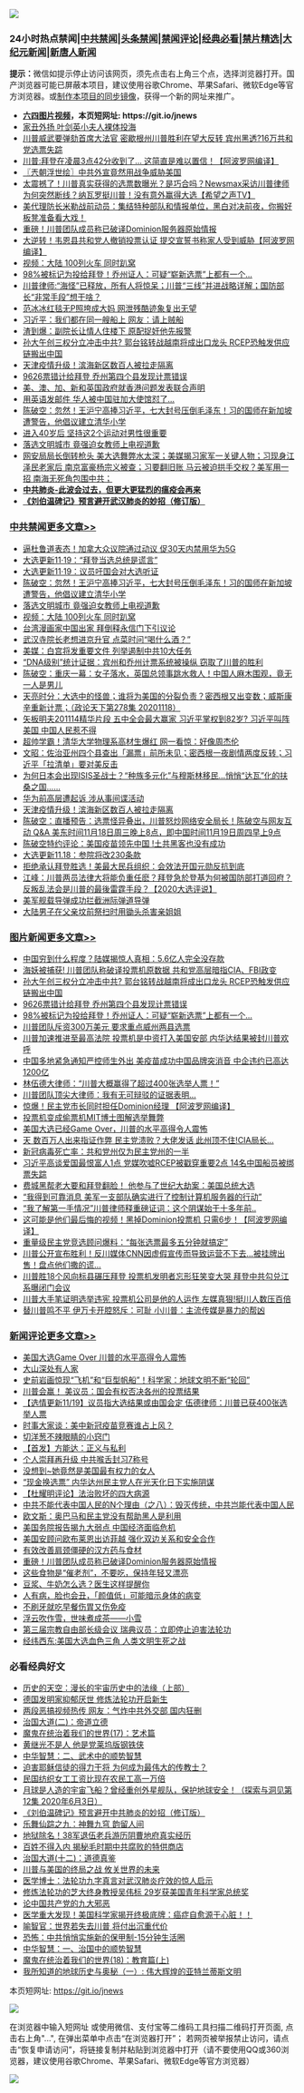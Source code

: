 ![](https://raw.githubusercontent.com/fqnews/bnews/master/64photo/fqnews-qr.jpg)

<div id="tt">
<h3>24小时热点禁闻|<a href="#%E4%B8%AD%E5%85%B1%E7%A6%81%E9%97%BB%E6%9B%B4%E5%A4%9A%E6%96%87%E7%AB%A0">中共禁闻</a>|<a href="#%E5%9B%BE%E7%89%87%E6%96%B0%E9%97%BB%E6%9B%B4%E5%A4%9A%E6%96%87%E7%AB%A0">头条禁闻</a>|<a href="#%E6%96%B0%E9%97%BB%E8%AF%84%E8%AE%BA%E6%9B%B4%E5%A4%9A%E6%96%87%E7%AB%A0">禁闻评论|<a href="#%E5%BF%85%E7%9C%8B%E7%BB%8F%E5%85%B8%E5%A5%BD%E6%96%87">经典必看|<a href="/video.md#%E7%A6%81%E7%89%87%E7%B2%BE%E9%80%89">禁片精选</a>|<a href="https://github.com/fqnews/djy/blob/master/gb/nf1351518.md#1">大纪元新闻</a>|<a href="https://github.com/fqnews/ntdtv/blob/master/gb/prog204.md#1">新唐人新闻</a></h3>
<div><b>提示：</b>微信如提示停止访问该网页，须先点击右上角三个点，选择浏览器打开。国产浏览器可能已屏蔽本项目，建议使用谷歌Chrome、苹果Safari、微软Edge等官方浏览器。或<a href="https://github.com/fqnews/bnews/blob/master/%E5%88%B6%E4%BD%9Cgit%E7%A6%81%E9%97%BB%E9%95%9C%E5%83%8F.md">制作本项目的同步镜像</a>，获得一个新的网址来推广。</div>
<ul>
<li><b><a href="http://d1.bdrive.tk/64.mp4" target="_blank">六四图片视频</a>，本页短网址: https://git.io/jnews</b></li>
<li><a href="/lifebaike/20201119/1433290.md">家丑外扬 叶剑英小夫人裸体投海</a></li>
<li><a href="/cnnews/20201119/1433273.md">川普威武要弹劾首席大法官 密歇根州川普胜利在望大反转 宾州黑透?16万共和党选票失踪</a></li>
<li><a href="/cnnews/20201119/1433481.md">川普:拜登在凌晨3点42分收到了… 这简直是难以置信！【阿波罗网编译】</a></li>
<li><a href="/ssgc/20201119/1433262.md">〖兲朝浮世绘〗中共外宣竟然用战争威胁美国</a></li>
<li><a href="/bannedvideo/20201119/1433478.md">太震撼了！川普真实获得的选票数曝光？是巧合吗？Newsmax采访川普律师为何突然断线？纳瓦罗挺川普！没有意外赢得大选【希望之声TV】</a></li>
<li><a href="/bannedvideo/20201119/1433284.md">美代理防长米勒战前动员：集结特种部队和情报单位，黑白对决前夜，你搬好板凳准备看大戏！</a></li>
<li><a href="/comments/20201119/1433542.md">重磅！川普团队成员称已破译Dominion服务器原始情报</a></li>
<li><a href="/cnnews/20201119/1433513.md">大逆转！韦恩县共和党人撤销投票认证 提交宣誓书称家人受到威胁【阿波罗网编译】</a></li>
<li><a href="/cbnews/20201119/1433559.md">视频：大陆 100列火车 同时趴窝</a></li>
<li><a href="/topimagenews/20201119/1433381.md">98%被标记为投给拜登！乔州证人：可疑“崭新选票”上都有一个...</a></li>
<li><a href="/bannedvideo/20201119/1433415.md">川普律师:“海怪”已释放，所有人将惊呆；川普“三线”并进战略详解；国防部长“非常手段”想干啥？</a></li>
<li><a href="/yule/20201119/1433515.md">范冰冰红毯无P照垮成大妈 网泄残酷迹象复出无望</a></li>
<li><a href="/cnnews/20201119/1433247.md">习近平：我们都在同一艘船上 网友：请上贼船</a></li>
<li><a href="/cnnews/20201119/1433564.md">渣到爆：副院长让情人住楼下 原配捉奸他先报警</a></li>
<li><a href="/topimagenews/20201119/1433575.md">孙大午创三权分立冲击中共? 郭台铭转战越南将成出口龙头 RCEP恐触发供应链搬出中国</a></li>
<li><a href="/cbnews/20201119/1433255.md">天津疫情升级！滨海新区数百人被拉走隔离</a></li>
<li><a href="/topimagenews/20201119/1433403.md">9626票错计给拜登 乔州第四个县发现计票错误</a></li>
<li><a href="/cnnews/hknews/20201119/1433396.md">美、澳、加、新和英国政府就香港问题发表联合声明</a></li>
<li><a href="/cnnews/20201119/1433436.md">用英语发邮件 华人被中国驻加大使馆怼了…</a></li>
<li><a href="/cbnews/20201119/1433615.md">陈破空：忽然！王沪宁高捧习近平，七大封号压倒毛泽东！习的国师在新加坡遭警告，他倡议建立清华小学</a></li>
<li><a href="/health/20201119/1433270.md">进入40岁后 坚持这2个运动对男性很重要</a></li>
<li><a href="/cbnews/20201119/1433563.md">落选文明城市 竟强迫女教师上电视道歉</a></li>
<li><a href="/bannedvideo/20201119/1433584.md">网安局局长倒转枪头 美大选舞弊水太深；美媒揭习家军一关键人物；习现身江泽民老家后 南京富豪杨宗义被查；习要翻旧账 马云被迫拱手交权？美军用一招 南海无死角包围中共；</a></li>
<li><b><a href="/comments/20200211/1275071.md" target="_blank">中共肺炎-此波会过去，但更大更猛烈的瘟疫会再来</a></b></li>
<li><b><a href="/comments/20200207/1272816.md" target="_blank">《刘伯温碑记》预言避开武汉肺炎的妙招（修订版）</a></b></li>
</ul>
</div>

<div class="catlist">
<h3><a href="/cbnews/" target="_blank">中共禁闻</a><span><a href="/cbnews/" target="_blank" rel="nofollow">更多文章>></a></span></h3>
<ul>
<li><a href="/cbnews/20201120/1433787.md" target="_blank">逼杜鲁道表态！加拿大众议院通过动议 促30天内禁用华为5G</a></li>
<li><a href="/cbnews/20201120/1433777.md" target="_blank">大选更新11·19：“拜登当选总统是谎言”</a></li>
<li><a href="/cbnews/20201119/1433709.md" target="_blank">大选更新11·19：议员吁国会对大选听证</a></li>
<li><a href="/cbnews/20201119/1433615.md" target="_blank">陈破空：忽然！王沪宁高捧习近平，七大封号压倒毛泽东！习的国师在新加坡遭警告，他倡议建立清华小学</a></li>
<li><a href="/cbnews/20201119/1433563.md" target="_blank">落选文明城市 竟强迫女教师上电视道歉</a></li>
<li><a href="/cbnews/20201119/1433559.md" target="_blank">视频：大陆 100列火车 同时趴窝</a></li>
<li><a href="/cbnews/20201119/1433555.md" target="_blank">台湾漫画家中国出家 拜倒释永信门下引议论</a></li>
<li><a href="/cbnews/20201119/1433554.md" target="_blank">武汉寺院长老想进京升官 点菜时问“喝什么酒？”</a></li>
<li><a href="/cbnews/20201119/1433508.md" target="_blank">美媒：白宫将发重要文件 列举遏制中共10大任务</a></li>
<li><a href="/cbnews/20201119/1433501.md" target="_blank">“DNA级别”统计证据：宾州和乔州计票系统被操纵 窃取了川普的胜利</a></li>
<li><a href="/cbnews/20201119/1433442.md" target="_blank">陈破空：重庆一幕：女子落水，英国总领事跳水救人！中国人麻木围观，竟无一人是男儿</a></li>
<li><a href="/cbnews/20201119/1433424.md" target="_blank">天亮时分：大选中的怪兽；谁将为美国的分裂负责？密西根又出变数；威斯康辛重新计票；（政论天下第278集 20201118）</a></li>
<li><a href="/cbnews/20201119/1433411.md" target="_blank">矢板明夫201114精华片段  五中全会最大赢家 习近平掌权到82岁? 习近平叫阵美国 中国人民惹不得</a></li>
<li><a href="/cbnews/20201119/1433404.md" target="_blank">超帅学霸！清华大学物理系高材生爆红 网一看惊：好像周杰伦</a></li>
<li><a href="/cbnews/20201119/1433353.md" target="_blank">文昭：佐治亚州四个县查出「漏票」前所未见；密西根一夜剧情两度反转；习近平「拉清单」要对美反击</a></li>
<li><a href="/cbnews/20201119/1424735.md" target="_blank">为何日本会出现ISIS圣战士？“种族多元化”与穆斯林移民…悄悄“达瓦”化的扶桑之国……</a></li>
<li><a href="/cbnews/20201119/1433283.md" target="_blank">华为前高层遭起诉 涉从事间谍活动</a></li>
<li><a href="/cbnews/20201119/1433255.md" target="_blank">天津疫情升级！滨海新区数百人被拉走隔离</a></li>
<li><a href="/cbnews/20201119/1433229.md" target="_blank">陈破空：直播预告：选票怪异叠出，川普怒炒网络安全局长！陈破空与网友互动 Q&amp;A 美东时间11月18日周三晚上8点，即中国时间11月19日周四早上9点</a></li>
<li><a href="/cbnews/20201119/1433219.md" target="_blank">陈破空特约评论：美国疫苗领先中国 !土共黑客也没有成功</a></li>
<li><a href="/cbnews/20201119/1433218.md" target="_blank">大选更新11.18：参院将改230条款</a></li>
<li><a href="/cbnews/20201119/1433195.md" target="_blank">拒绝承认拜登胜选！美最大民兵组织：会效法开国元勋反抗到底</a></li>
<li><a href="/cbnews/20201118/1433159.md" target="_blank">江峰：川普两员法律大将能负重任麽？拜登急於登基为何被国防部打道回府？反叛乱法会是川普的最後雷霆手段？【2020大选评说】</a></li>
<li><a href="/cbnews/20201118/1433142.md" target="_blank">美军舰载导弹成功拦截洲际弹道导弹</a></li>
<li><a href="/cbnews/20201118/1433141.md" target="_blank">大陆男子在父亲坟前祭扫时用锄头杀害亲姐姐</a></li>

</ul>
</div>
<div class="catlist">
<h3><a href="/topimagenews/" target="_blank">图片新闻</a><span><a href="/topimagenews/" target="_blank" rel="nofollow">更多文章>></a></span></h3>
<ul>
<li><a href="/topimagenews/20201120/1433756.md" target="_blank">中国穷到什么程度？陆媒揭惊人真相：5.6亿人完全没存款</a></li>
<li><a href="/topimagenews/20201120/1433744.md" target="_blank">海妖被捕获! 川普团队称破译投票机原数据 共和党高层暗指CIA、FBI政变</a></li>
<li><a href="/topimagenews/20201119/1433575.md" target="_blank">孙大午创三权分立冲击中共? 郭台铭转战越南将成出口龙头 RCEP恐触发供应链搬出中国</a></li>
<li><a href="/topimagenews/20201119/1433403.md" target="_blank">9626票错计给拜登 乔州第四个县发现计票错误</a></li>
<li><a href="/topimagenews/20201119/1433381.md" target="_blank">98%被标记为投给拜登！乔州证人：可疑“崭新选票”上都有一个&#8230;</a></li>
<li><a href="/topimagenews/20201119/1433282.md" target="_blank">川普团队斥资300万美元 要求重点威州两县选票</a></li>
<li><a href="/topimagenews/20201119/1433221.md" target="_blank">川普加速推进至最高法院 投票机是中资打入美国安部 内华达结果被封川普欢呼</a></li>
<li><a href="/topimagenews/20201118/1433020.md" target="_blank">中国多地紧急通知严控师生外出 美疫苗成功中国品牌突消音 中企违约已高达1200亿</a></li>
<li><a href="/topimagenews/20201118/1432954.md" target="_blank">林伍德大律师：“川普大概赢得了超过400张选举人票！”</a></li>
<li><a href="/topimagenews/20201118/1432930.md" target="_blank">川普团队顶尖大律师：我有无可辩驳的证据表明&#8230;</a></li>
<li><a href="/topimagenews/20201118/1432863.md" target="_blank">惊爆！民主党市长同时担任Dominion经理 【阿波罗网编译】</a></li>
<li><a href="/topimagenews/20201118/1432797.md" target="_blank">投票机变成偷票机MIT博士图解选举舞弊</a></li>
<li><a href="/topimagenews/20201118/1432762.md" target="_blank">美国大选已经Game Over，川普的水平高得令人震怖</a></li>
<li><a href="/topimagenews/20201118/1432628.md" target="_blank">天 数百万人出来指证作弊 民主党溃败？大佬发话 此州顶不住!CIA局长&#8230;</a></li>
<li><a href="/topimagenews/20201117/1432499.md" target="_blank">新冠病毒死亡率：共和党州仅为民主党州的一半</a></li>
<li><a href="/topimagenews/20201117/1432446.md" target="_blank">习近平高谈爱国最恨富人1点 党媒吹嘘RCEP被戳穿重要2点 14名中国船员被绑票失踪</a></li>
<li><a href="/topimagenews/20201117/1432369.md" target="_blank">费城黑帮老大要和拜登翻脸！ 他参与了世纪大劫案：美国总统大选</a></li>
<li><a href="/topimagenews/20201117/1432344.md" target="_blank">&#8220;我得到可靠消息 美军一支部队确实进行了控制计算机服务器的行动&#8221;</a></li>
<li><a href="/topimagenews/20201117/1432325.md" target="_blank">“我了解第一手情况”川普律师释重磅证词：这个阴谋始于十多年前..</a></li>
<li><a href="/topimagenews/20201117/1432313.md" target="_blank">这可能是他们最后悔的视频！黑掉Dominion投票机 只需6步！【阿波罗网编译】</a></li>
<li><a href="/topimagenews/20201117/1432263.md" target="_blank">重量级民主党竞选顾问爆料：“每张选票最多五分钟就搞定”</a></li>
<li><a href="/topimagenews/20201117/1432109.md" target="_blank">川普公开宣布胜利！反川媒体CNN因虚假宣传而导致运营不下去…被挂牌出售！盘点他们撒的谎…</a></li>
<li><a href="/topimagenews/20201117/1432130.md" target="_blank">川普胜18个风向标县碾压拜登 投票机发明者忘形狂笑变大哭 拜登中共勾兑江系曝闭门会议</a></li>
<li><a href="/topimagenews/20201117/1432100.md" target="_blank">川普大手笔证明选举违宪 投票机公司是他的人运作 左媒真狠!挺川人数压百倍</a></li>
<li><a href="/topimagenews/20201116/1432047.md" target="_blank">替川普鸣不平 伊万卡开腔怒斥：可耻 小川普：主流传媒是暴力的帮凶</a></li>

</ul>
</div>
<div class="catlist">
<h3><a href="/comments/" target="_blank">新闻评论</a><span><a href="/comments/" target="_blank" rel="nofollow">更多文章>></a></span></h3>
<ul>
<li><a href="/comments/20201120/1433772.md" target="_blank">美国大选Game Over 川普的水平高得令人震怖</a></li>
<li><a href="/comments/20201120/1433738.md" target="_blank">大山深处有人家</a></li>
<li><a href="/comments/20201119/1433708.md" target="_blank">史前岩画惊现“飞机”和“巨型帆船”！科学家：地球文明不断“轮回”</a></li>
<li><a href="/comments/20201119/1433686.md" target="_blank">川普会赢！ 美议员：国会有权否决各州的投票结果</a></li>
<li><a href="/comments/20201119/1433685.md" target="_blank">【选情更新11/19】议员指大选结果或由国会定 伍德律师：川普已获400张选举人票</a></li>
<li><a href="/comments/20201119/1433684.md" target="_blank">时事大家谈：美中新冠疫苗竞赛谁占上风？</a></li>
<li><a href="/comments/20201119/1433675.md" target="_blank">切洋葱不辣眼睛的小窍门</a></li>
<li><a href="/comments/20201119/1433667.md" target="_blank">【首发】方能达：正义与私利</a></li>
<li><a href="/comments/20201119/1433664.md" target="_blank">个人崇拜再升级 中共喉舌封习7称号</a></li>
<li><a href="/comments/20201119/1433663.md" target="_blank">没想到~她竟然是美国最有权力的女人</a></li>
<li><a href="/comments/20201119/1433626.md" target="_blank">“现金换选票” 内华达州民主党人在光天化日下实施阴谋</a></li>
<li><a href="/comments/20201119/1433623.md" target="_blank">【杜耀明评论】法治败坏的四大病源</a></li>
<li><a href="/comments/20201119/1433594.md" target="_blank">中共不能代表中国人民的N个理由（之八）：毁灭传统，中共岂能代表中国人民</a></li>
<li><a href="/comments/20201119/1433598.md" target="_blank">欧文斯：奥巴马和民主党没有帮助黑人是利用</a></li>
<li><a href="/comments/20201119/1433580.md" target="_blank">美国务院报告揭九大弱点 中国经济面临危机</a></li>
<li><a href="/comments/20201119/1433558.md" target="_blank">美国安顾问欧布莱恩出访菲越 强化双边关系和安全合作</a></li>
<li><a href="/comments/20201119/1433545.md" target="_blank">有效改善肩颈僵硬的汉方药与食材</a></li>
<li><a href="/comments/20201119/1433542.md" target="_blank">重磅！川普团队成员称已破译Dominion服务器原始情报</a></li>
<li><a href="/comments/20201119/1433528.md" target="_blank">这些食物是“催老剂”，不要吃，保持年轻又漂亮</a></li>
<li><a href="/comments/20201119/1433527.md" target="_blank">豆浆、牛奶怎么选？医生这样提醒你</a></li>
<li><a href="/comments/20201119/1433526.md" target="_blank">人有病，脸也会丑，「颜值低」可能暗示身体的病变</a></li>
<li><a href="/comments/20201119/1433525.md" target="_blank">不刷牙就吃早餐伤胃又伤免疫</a></li>
<li><a href="/comments/20201119/1433524.md" target="_blank">浮云吹作雪，世味煮成茶——小雪</a></li>
<li><a href="/comments/20201119/1433516.md" target="_blank">第三届宗教自由部长级会议 瑞典议员：立即停止迫害法轮功</a></li>
<li><a href="/comments/20201119/1433500.md" target="_blank">经纬西东:美国大选血色三角 人类文明生死之战</a></li>

</ul>
</div>

<div class="catlist">
<h3>必看经典好文</h3>
<ul>
<li><a href="/tculture/20121025/73065.md" target="_blank">历史的天空：漫长的宇宙历史中的法缘（上部）</a></li>
<li><a href="/comments/20200722/1364497.md" target="_blank">德国发明家抑郁厌世 修炼法轮功开启新生</a></li>
<li><a href="/cbnews/20200703/1355059.md" target="_blank">两段恶搞视频热传 网友：气炸中共外交部 国内狂删</a></li>
<li><a href="/cbnews/20180308/911611.md" target="_blank">治国大道(二)：帝道立德</a></li>
<li><a href="/topimagenews/20180620/960677.md" target="_blank">魔鬼在统治着我们的世界(17)：艺术篇</a></li>
<li><a href="/lifebaike/20190522/1131765.md" target="_blank">黄继光不是人 他是党莱坞版钢铁侠</a></li>
<li><a href="/comments/20200605/783249.md" target="_blank">中华智慧：二、武术中的顺势智慧</a></li>
<li><a href="/comments/20200622/1346846.md" target="_blank">迫害耶稣信徒的得力干将  为何成为最伟大的传教士？</a></li>
<li><a href="/lifebaike/20200515/1328783.md" target="_blank">民国纺织女工工资比现在农民工高一万倍</a></li>
<li><a href="/comments/20200712/1359456.md" target="_blank">月球是人造的宇宙飞船？曾经重创外星舰队，保护地球安全！（探索与洞见第12集 2020年6月3日）</a></li>
<li><a href="/comments/20200207/1272816.md" target="_blank">《刘伯温碑记》预言避开中共肺炎的妙招（修订版）</a></li>
<li><a href="/tculture/20170718/793528.md" target="_blank">乐舞仙踪之九：神舞九穹 韵留人间</a></li>
<li><a href="/cbnews/20200531/1337381.md" target="_blank">地狱除名！38军退伍老兵游历阴曹地府真实经历</a></li>
<li><a href="/lifebaike/20200711/1358994.md" target="_blank">百姓不得入内 揭秘毛时期中共腐败的特供商店</a></li>
<li><a href="/cbnews/20180318/916241.md" target="_blank">治国大道(十二)：道德真鉴</a></li>
<li><a href="/comments/20200908/1392488.md" target="_blank">川普与美国的终局之战 攸关世界的未来</a></li>
<li><a href="/comments/20200820/1382989.md" target="_blank">医学博士：法轮功九字真言对武汉肺炎疗效的惊人启示</a></li>
<li><a href="/comments/20190517/1129285.md" target="_blank">修炼法轮功的芝大终身教授吴伟标 29岁获美国青年科学家总统奖</a></li>
<li><a href="/comments/20200717/1361899.md" target="_blank">论中国共产党的九大邪恶</a></li>
<li><a href="/comments/20201115/1431139.md" target="_blank">医学重大发现！美国科学家揭开终极底牌：癌症自愈源于心脏！！</a></li>
<li><a href="/comments/20201111/1429066.md" target="_blank">喻智官：世界若失去川普 将付出沉重代价</a></li>
<li><a href="/baitai/20200711/1359005.md" target="_blank">恐怖：中共悄悄实施新的保甲制-15分钟生活圈</a></li>
<li><a href="/comments/20200605/1340202.md" target="_blank">中华智慧：一、治国中的顺势智慧</a></li>
<li><a href="/topimagenews/20180701/965109.md" target="_blank">魔鬼在统治着我们的世界(18)：教育篇(上)</a></li>
<li><a href="/tculture/xiulian/20170611/772817.md" target="_blank">我所知道的地球历史与奥秘（一）: 伟大辉煌的亚特兰蒂斯文明</a></li>

</ul>
</div>

本页短网址: https://git.io/jnews

![](https://raw.githubusercontent.com/fqnews/bnews/master/64photo/fqnews-qr.jpg)

在浏览器中输入短网址 或使用微信、支付宝等二维码工具扫描二维码打开页面, 点击右上角"...", 在弹出菜单中点击“在浏览器打开”； 若网页被举报禁止访问，请点击“恢复申请访问”，将链接复制并粘贴到浏览器中打开（请不要使用QQ或360浏览器，建议使用谷歌Chrome、苹果Safari、微软Edge等官方浏览器）

![](https://raw.githubusercontent.com/fqnews/bnews/master/64photo/wx.jpg)
